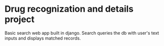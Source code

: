 # Drug recognization and details project
Basic search web app built in django. Search queries the db with user's text inputs and displays matched records.  
